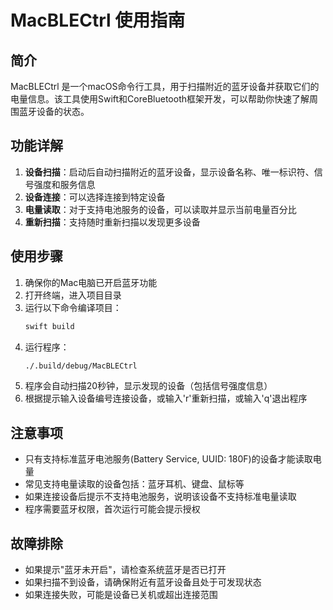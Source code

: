 # MacBLECtrl 使用指南

## 简介

MacBLECtrl 是一个macOS命令行工具，用于扫描附近的蓝牙设备并获取它们的电量信息。该工具使用Swift和CoreBluetooth框架开发，可以帮助你快速了解周围蓝牙设备的状态。

## 功能详解

1. **设备扫描**：启动后自动扫描附近的蓝牙设备，显示设备名称、唯一标识符、信号强度和服务信息
2. **设备连接**：可以选择连接到特定设备
3. **电量读取**：对于支持电池服务的设备，可以读取并显示当前电量百分比
4. **重新扫描**：支持随时重新扫描以发现更多设备

## 使用步骤

1. 确保你的Mac电脑已开启蓝牙功能
2. 打开终端，进入项目目录
3. 运行以下命令编译项目：
   ```bash
   swift build
   ```
4. 运行程序：
   ```bash
   ./.build/debug/MacBLECtrl
   ```
5. 程序会自动扫描20秒钟，显示发现的设备（包括信号强度信息）
6. 根据提示输入设备编号连接设备，或输入'r'重新扫描，或输入'q'退出程序

## 注意事项

- 只有支持标准蓝牙电池服务(Battery Service, UUID: 180F)的设备才能读取电量
- 常见支持电量读取的设备包括：蓝牙耳机、键盘、鼠标等
- 如果连接设备后提示不支持电池服务，说明该设备不支持标准电量读取
- 程序需要蓝牙权限，首次运行可能会提示授权

## 故障排除

- 如果提示"蓝牙未开启"，请检查系统蓝牙是否已打开
- 如果扫描不到设备，请确保附近有蓝牙设备且处于可发现状态
- 如果连接失败，可能是设备已关机或超出连接范围